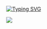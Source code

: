 
[![Typing SVG](https://readme-typing-svg.herokuapp.com?pause=500&lines=Hi+there+%F0%9F%91%8B;I'm+Qgchun)](https://git.io/typing-svg)

<img align="left" src="https://github-readme-stats.vercel.app/api/top-langs/?username=Qgchun&layout=compact&theme=algolia&hide=html,css,JavaScript" />
